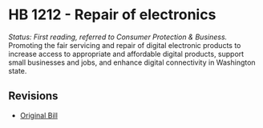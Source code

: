 # HB 1212 - Repair of electronics
*Status: First reading, referred to Consumer Protection & Business.*
Promoting the fair servicing and repair of digital electronic products to increase access to appropriate and affordable digital products, support small businesses and jobs, and enhance digital connectivity in Washington state.

## Revisions
* [Original Bill](1/)